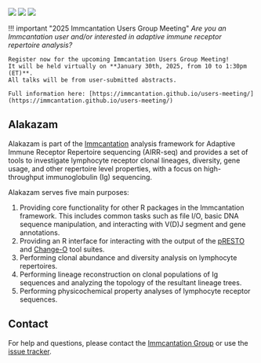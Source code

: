 [![](http://cranlogs.r-pkg.org/badges/grand-total/alakazam)](https://www.r-pkg.org/pkg/alakazam)
[![](https://cranlogs.r-pkg.org/badges/alakazam)](https://www.r-pkg.org/pkg/alakazam)
[![](https://img.shields.io/static/v1?label=AIRR-C%20sw-tools%20v1&message=compliant&color=008AFF&labelColor=000000&style=plastic)](https://docs.airr-community.org/en/stable/swtools/airr_swtools_standard.html)

!!! important "2025 Immcantation Users Group Meeting"
    *Are you an Immcantation user and/or interested in adaptive immune receptor repertoire analysis?*
    
    Register now for the upcoming Immcantation Users Group Meeting!
    It will be held virtually on **January 30th, 2025, from 10 to 1:30pm (ET)**.
    All talks will be from user-submitted abstracts.

    Full information here: [https://immcantation.github.io/users-meeting/](https://immcantation.github.io/users-meeting/)

Alakazam
-------------------------------------------------------------------------------

Alakazam is part of the [Immcantation](http://immcantation.readthedocs.io) 
analysis framework for Adaptive Immune Receptor Repertoire sequencing 
(AIRR-seq) and provides a set of tools to investigate lymphocyte 
receptor clonal lineages, diversity, gene usage, and other repertoire level 
properties, with a focus on high-throughput immunoglobulin (Ig) sequencing.

Alakazam serves five main purposes:

1. Providing core functionality for other R packages in the Immcantation 
   framework. This includes common tasks such as file I/O, basic DNA sequence 
   manipulation, and interacting with V(D)J segment and gene annotations.
2. Providing an R interface for interacting with the output of the 
   [pRESTO](http://presto.readthedocs.io) and 
   [Change-O](http://changeo.readthedocs.io) tool suites.
3. Performing clonal abundance and diversity analysis on lymphocyte 
   repertoires.
4. Performing lineage reconstruction on clonal populations of Ig sequences 
   and analyzing the topology of the resultant lineage trees. 
5. Performing physicochemical property analyses of lymphocyte receptor 
   sequences.


Contact
-------------------------------------------------------------------------------

For help and questions, please contact the [Immcantation Group](mailto:immcantation@googlegroups.com)
or use the [issue tracker](https://bitbucket.org/kleinstein/alakazam/issues?status=new&status=open).
